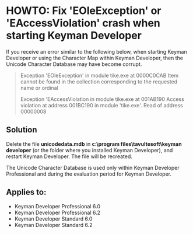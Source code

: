 # HOWTO: Fix 'EOleException' or 'EAccessViolation' crash when starting Keyman Developer

<p>If you receive an error similar to the following below, when starting Keyman Developer or using the Character Map within Keyman Developer, then the Unicode Character Database may have become corrupt.</p>

<blockquote>
<p>Exception 'EOleException' in module tike.exe at 0000C0CAB
Item cannot be found in the collection corresponding to the requested name or ordinal</p>

<p>Exception 'EAccessViolation in module tike.exe at 001AB190
Access violation at address 001BC190 in module 'tike.exe'. Read of address 00000008</p>
</blockquote>

<h2>Solution</h2>

<p>Delete the file <b>unicodedata.mdb</b> in <b>c:\program files\tavultesoft\keyman developer</b> (or the folder where you installed Keyman Developer), and restart Keyman Developer. The file will be recreated.</p>

<p>The Unicode Character Database is used only within Keyman Developer Professional and during the evaluation period for Keyman Developer.</p>

## Applies to:
 * Keyman Developer Professional 6.0
 * Keyman Developer Professional 6.2
 * Keyman Developer Standard  6.0
 * Keyman Developer Standard 6.2
